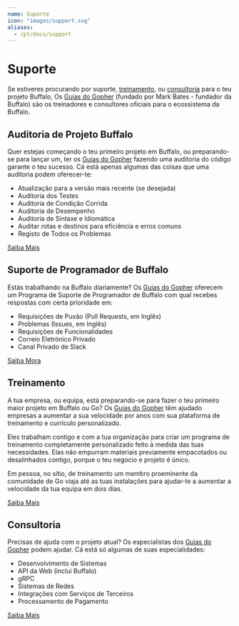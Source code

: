 ```yaml
---
name: Suporte
icon: "images/support.svg"
aliases:
  - /pt/docs/support
---
```


# Suporte

Se estiveres procurando por suporte, [treinamento](https://www.gopherguides.com/in-person-training/), ou [consultoria](https://www.gopherguides.com/consulting/) para o teu projeto Buffalo, Os [Guias do Gopher](https://www.gopherguides.com) (fundado por Mark Bates - fundador da Buffalo) são os treinadores e consultores oficiais para o ecossistema da Buffalo.

## Auditoria de Projeto Buffalo

Quer estejas começando o teu primeiro projeto em Buffalo, ou preparando-se para lançar um, ter os [Guias do Gopher](https://www.gopherguides.com) fazendo uma auditoria do código garante o teu sucesso. Cá está apenas algumas das coisas que uma auditoria podem oferecer-te:

* Atualização para a versão mais recente (se desejada)
* Auditoria dos Testes
* Auditoria de Condição Corrida
* Auditoria de Desempenho
* Auditoria de Sintaxe e Idiomática
* Auditar rotas e destinos para eficiência e erros comuns
* Registo de Todos os Problemas

[Saiba Mais](https://www.gopherguides.com/consulting/)

## Suporte de Programador de Buffalo

Estás trabalhando na Buffalo diariamente? Os [Guias do Gopher](https://www.gopherguides.com) oferecem um Programa de Suporte de Programador de Buffalo com qual recebes respostas com certa prioridade em:

* Requisições de Puxão (Pull Requests, em Inglês)
* Problemas (Issues, em Inglês)
* Requisições de Funcionalidades
* Correio Eletrónico Privado
* Canal Privado de Slack

[Saiba Mora](https://www.gopherguides.com/consulting/)

## Treinamento

A tua empresa, ou equipa, está preparando-se para fazer o teu primeiro maior projeto em Buffalo ou Go? Os [Guias do Gopher](https://www.gopherguides.com) têm ajudado empresas a aumentar a sua velocidade por anos com sua plataforma de treinamento e currículo personalizado.

Eles trabalham contigo e com a tua organização para criar um programa de treinamento completamente personalizado feito à medida das tuas necessidades. Elas não empurram materiais previamente empacotados ou desalinhados contigo, porque o teu negocio e projeto é único.

Em pessoa, no sítio, de treinamento um membro proeminente da comunidade de Go viaja até as tuas instalações para ajudar-te a aumentar a velocidade da tua equipa em dois dias.

[Saiba Mais](https://www.gopherguides.com/in-person-training/)

## Consultoria

Precisas de ajuda com o projeto atual? Os especialistas dos [Guias do Gopher](https://www.gopherguides.com) podem ajudar. Cá está só algumas de suas especialidades:

* Desenvolvimento de Sistemas
* API da Web (inclui Buffalo)
* gRPC
* Sistemas de Redes
* Integrações com Serviços de Terceiros
* Processamento de Pagamento

[Saiba Mais](https://www.gopherguides.com/consulting/)